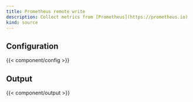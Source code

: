 ```yaml
---
title: Prometheus remote write
description: Collect metrics from [Prometheus](https://prometheus.io)
kind: source
---
```


## Configuration

{{< component/config >}}

## Output

{{< component/output >}}
